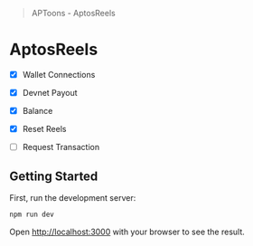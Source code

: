 > APToons - AptosReels
# AptosReels

- [x] Wallet Connections
- [x] Devnet Payout
- [x] Balance
- [x] Reset Reels
- [ ] Request Transaction



## Getting Started

First, run the development server:

```bash
npm run dev
```

Open [http://localhost:3000](http://localhost:3000) with your browser to see the result.
